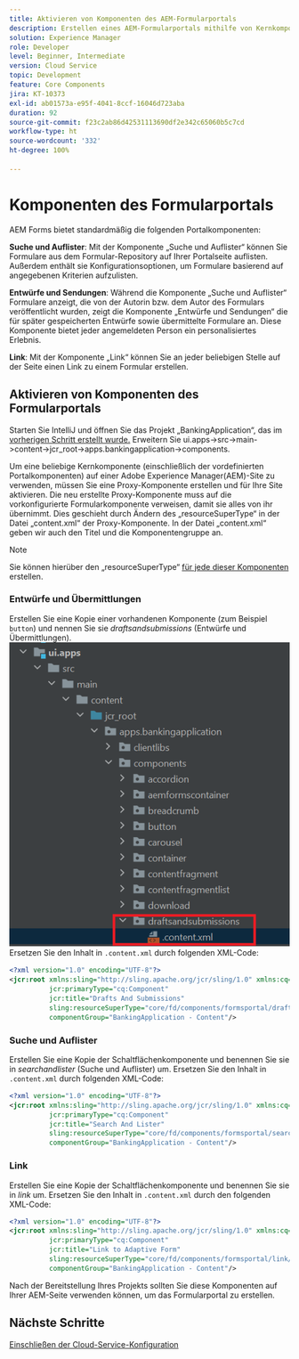 ```yaml
---
title: Aktivieren von Komponenten des AEM-Formularportals
description: Erstellen eines AEM-Formularportals mithilfe von Kernkomponenten
solution: Experience Manager
role: Developer
level: Beginner, Intermediate
version: Cloud Service
topic: Development
feature: Core Components
jira: KT-10373
exl-id: ab01573a-e95f-4041-8ccf-16046d723aba
duration: 92
source-git-commit: f23c2ab86d42531113690df2e342c65060b5c7cd
workflow-type: ht
source-wordcount: '332'
ht-degree: 100%

---
```


# Komponenten des Formularportals

AEM Forms bietet standardmäßig die folgenden Portalkomponenten:

**Suche und Auflister**: Mit der Komponente „Suche und Auflister“ können Sie Formulare aus dem Formular-Repository auf Ihrer Portalseite auflisten. Außerdem enthält sie Konfigurationsoptionen, um Formulare basierend auf angegebenen Kriterien aufzulisten.

**Entwürfe und Sendungen**: Während die Komponente „Suche und Auflister“ Formulare anzeigt, die von der Autorin bzw. dem Autor des Formulars veröffentlicht wurden, zeigt die Komponente „Entwürfe und Sendungen“ die für später gespeicherten Entwürfe sowie übermittelte Formulare an. Diese Komponente bietet jeder angemeldeten Person ein personalisiertes Erlebnis.

**Link**: Mit der Komponente „Link“ können Sie an jeder beliebigen Stelle auf der Seite einen Link zu einem Formular erstellen.

## Aktivieren von Komponenten des Formularportals

Starten Sie IntelliJ und öffnen Sie das Projekt „BankingApplication“, das im [vorherigen Schritt erstellt wurde.](./getting-started.md) Erweitern Sie ui.apps->src->main->content->jcr_root->apps.bankingapplication->components.

Um eine beliebige Kernkomponente (einschließlich der vordefinierten Portalkomponenten) auf einer Adobe Experience Manager(AEM)-Site zu verwenden, müssen Sie eine Proxy-Komponente erstellen und für Ihre Site aktivieren.
Die neu erstellte Proxy-Komponente muss auf die vorkonfigurierte Formularkomponente verweisen, damit sie alles von ihr übernimmt. Dies geschieht durch Ändern des „resourceSuperType“ in der Datei „content.xml“ der Proxy-Komponente. In der Datei „content.xml“ geben wir auch den Titel und die Komponentengruppe an.
>[!NOTE]
>
> Sie können hierüber den „resourceSuperType“ [für jede dieser Komponenten](https://github.com/adobe/aem-core-forms-components/tree/master/ui.apps/src/main/content/jcr_root/apps/core/fd/components/formsportal) erstellen.


### Entwürfe und Übermittlungen

Erstellen Sie eine Kopie einer vorhandenen Komponente (zum Beispiel `button`) und nennen Sie sie _draftsandsubmissions_ (Entwürfe und Übermittlungen).
![draftsandsubmissions](assets/forms-portal-components2.png)
Ersetzen Sie den Inhalt in `.content.xml` durch folgenden XML-Code:

```xml
<?xml version="1.0" encoding="UTF-8"?>
<jcr:root xmlns:sling="http://sling.apache.org/jcr/sling/1.0" xmlns:cq="http://www.day.com/jcr/cq/1.0" xmlns:jcr="http://www.jcp.org/jcr/1.0"
          jcr:primaryType="cq:Component"
          jcr:title="Drafts And Submissions"
          sling:resourceSuperType="core/fd/components/formsportal/draftsandsubmissions/v1/draftsandsubmissions"
          componentGroup="BankingApplication - Content"/>
```

### Suche und Auflister

Erstellen Sie eine Kopie der Schaltflächenkomponente und benennen Sie sie in _searchandlister_ (Suche und Auflister) um.
Ersetzen Sie den Inhalt in `.content.xml` durch folgenden XML-Code:


```xml
<?xml version="1.0" encoding="UTF-8"?>
<jcr:root xmlns:sling="http://sling.apache.org/jcr/sling/1.0" xmlns:cq="http://www.day.com/jcr/cq/1.0" xmlns:jcr="http://www.jcp.org/jcr/1.0"
          jcr:primaryType="cq:Component"
          jcr:title="Search And Lister"
          sling:resourceSuperType="core/fd/components/formsportal/searchlister/v1/searchlister"
          componentGroup="BankingApplication - Content"/>
```

### Link

Erstellen Sie eine Kopie der Schaltflächenkomponente und benennen Sie sie in _link_ um.
Ersetzen Sie den Inhalt in `.content.xml` durch den folgenden XML-Code:


```xml
<?xml version="1.0" encoding="UTF-8"?>
<jcr:root xmlns:sling="http://sling.apache.org/jcr/sling/1.0" xmlns:cq="http://www.day.com/jcr/cq/1.0" xmlns:jcr="http://www.jcp.org/jcr/1.0"
          jcr:primaryType="cq:Component"
          jcr:title="Link to Adaptive Form"
          sling:resourceSuperType="core/fd/components/formsportal/link/v2/link"
          componentGroup="BankingApplication - Content"/>
```

Nach der Bereitstellung Ihres Projekts sollten Sie diese Komponenten auf Ihrer AEM-Seite verwenden können, um das Formularportal zu erstellen.

## Nächste Schritte

[Einschließen der Cloud-Service-Konfiguration](./azure-storage-fdm.md)
